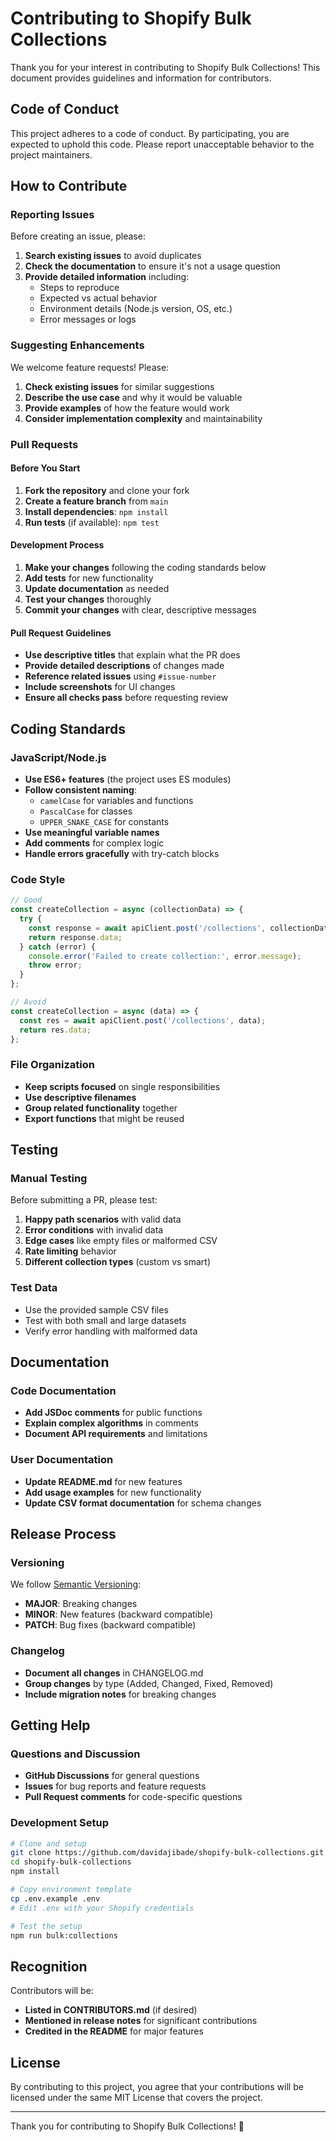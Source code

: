 # Contributing to Shopify Bulk Collections

Thank you for your interest in contributing to Shopify Bulk Collections! This document provides guidelines and information for contributors.

## Code of Conduct

This project adheres to a code of conduct. By participating, you are expected to uphold this code. Please report unacceptable behavior to the project maintainers.

## How to Contribute

### Reporting Issues

Before creating an issue, please:

1. **Search existing issues** to avoid duplicates
2. **Check the documentation** to ensure it's not a usage question
3. **Provide detailed information** including:
   - Steps to reproduce
   - Expected vs actual behavior
   - Environment details (Node.js version, OS, etc.)
   - Error messages or logs

### Suggesting Enhancements

We welcome feature requests! Please:

1. **Check existing issues** for similar suggestions
2. **Describe the use case** and why it would be valuable
3. **Provide examples** of how the feature would work
4. **Consider implementation complexity** and maintainability

### Pull Requests

#### Before You Start

1. **Fork the repository** and clone your fork
2. **Create a feature branch** from `main`
3. **Install dependencies**: `npm install`
4. **Run tests** (if available): `npm test`

#### Development Process

1. **Make your changes** following the coding standards below
2. **Add tests** for new functionality
3. **Update documentation** as needed
4. **Test your changes** thoroughly
5. **Commit your changes** with clear, descriptive messages

#### Pull Request Guidelines

- **Use descriptive titles** that explain what the PR does
- **Provide detailed descriptions** of changes made
- **Reference related issues** using `#issue-number`
- **Include screenshots** for UI changes
- **Ensure all checks pass** before requesting review

## Coding Standards

### JavaScript/Node.js

- **Use ES6+ features** (the project uses ES modules)
- **Follow consistent naming**:
  - `camelCase` for variables and functions
  - `PascalCase` for classes
  - `UPPER_SNAKE_CASE` for constants
- **Use meaningful variable names**
- **Add comments** for complex logic
- **Handle errors gracefully** with try-catch blocks

### Code Style

```javascript
// Good
const createCollection = async (collectionData) => {
  try {
    const response = await apiClient.post('/collections', collectionData);
    return response.data;
  } catch (error) {
    console.error('Failed to create collection:', error.message);
    throw error;
  }
};

// Avoid
const createCollection = async (data) => {
  const res = await apiClient.post('/collections', data);
  return res.data;
};
```

### File Organization

- **Keep scripts focused** on single responsibilities
- **Use descriptive filenames**
- **Group related functionality** together
- **Export functions** that might be reused

## Testing

### Manual Testing

Before submitting a PR, please test:

1. **Happy path scenarios** with valid data
2. **Error conditions** with invalid data
3. **Edge cases** like empty files or malformed CSV
4. **Rate limiting** behavior
5. **Different collection types** (custom vs smart)

### Test Data

- Use the provided sample CSV files
- Test with both small and large datasets
- Verify error handling with malformed data

## Documentation

### Code Documentation

- **Add JSDoc comments** for public functions
- **Explain complex algorithms** in comments
- **Document API requirements** and limitations

### User Documentation

- **Update README.md** for new features
- **Add usage examples** for new functionality
- **Update CSV format documentation** for schema changes

## Release Process

### Versioning

We follow [Semantic Versioning](https://semver.org/):

- **MAJOR**: Breaking changes
- **MINOR**: New features (backward compatible)
- **PATCH**: Bug fixes (backward compatible)

### Changelog

- **Document all changes** in CHANGELOG.md
- **Group changes** by type (Added, Changed, Fixed, Removed)
- **Include migration notes** for breaking changes

## Getting Help

### Questions and Discussion

- **GitHub Discussions** for general questions
- **Issues** for bug reports and feature requests
- **Pull Request comments** for code-specific questions

### Development Setup

```bash
# Clone and setup
git clone https://github.com/davidajibade/shopify-bulk-collections.git
cd shopify-bulk-collections
npm install

# Copy environment template
cp .env.example .env
# Edit .env with your Shopify credentials

# Test the setup
npm run bulk:collections
```

## Recognition

Contributors will be:

- **Listed in CONTRIBUTORS.md** (if desired)
- **Mentioned in release notes** for significant contributions
- **Credited in the README** for major features

## License

By contributing to this project, you agree that your contributions will be licensed under the same MIT License that covers the project.

---

Thank you for contributing to Shopify Bulk Collections! 🚀
